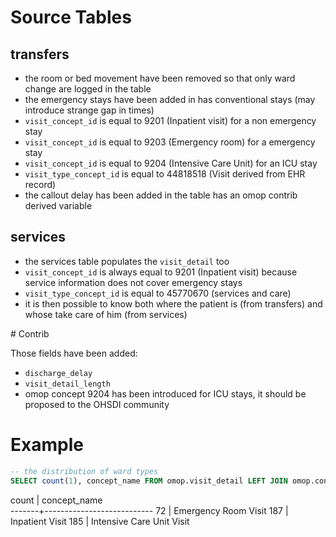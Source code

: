 # Source Tables

## transfers

- the room or bed movement have been removed so that only ward change are logged in the table
- the emergency stays have been added in has conventional stays (may introduce strange gap in times)
- `visit_concept_id` is equal to 9201  (Inpatient visit) for a non emergency stay
- `visit_concept_id` is equal to 9203  (Emergency room) for a emergency  stay
- `visit_concept_id` is equal to 9204  (Intensive Care Unit) for an ICU  stay
- `visit_type_concept_id` is equal to 44818518  (Visit derived from EHR record)
- the callout delay has been added in the table has an omop contrib derived variable

## services

- the services table populates the `visit_detail` too
- `visit_concept_id` is always equal to 9201  (Inpatient visit) because service information does not cover emergency stays
- `visit_type_concept_id` is equal to 45770670  (services and care)
- it is then possible to know both where the patient is (from transfers) and whose take care of him (from services)

# Contrib

Those fields have been added:
- `discharge_delay`
- `visit_detail_length`
- omop concept 9204 has been introduced for ICU stays, it should be proposed to the OHSDI community

# Example


``` sql
-- the distribution of ward types
SELECT count(1), concept_name FROM omop.visit_detail LEFT JOIN omop.concept ON (visit_detail_concept_id = concept_id) WHERE 44818518 = visit_type_concept_id GROUP BY concept_name;
```
 count |       concept_name        
-------+---------------------------
    72 | Emergency Room Visit
   187 | Inpatient Visit
   185 | Intensive Care Unit Visit
